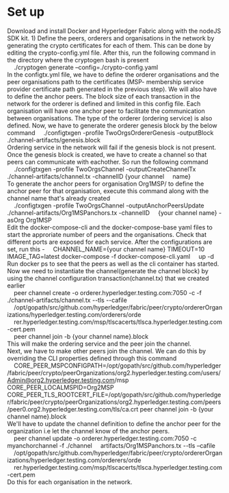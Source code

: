 # Set up
Download and install Docker and Hyperledger Fabric along with the nodeJS SDK kit. 1) Define the peers, orderers and organisations in the network by generating the crypto certificates for each of them. This can be done by editing the crypto-config.yml file. After this, run the following command in the directory where the cryptogen bash is present<br />
&nbsp;&nbsp;&nbsp;&nbsp;./cryptogen generate –config=./crypto-config.yaml<br />
In the configtx.yml file, we have to define the orderer organisations and the peer organisations path to the certificates (MSP- membership service provider certificate path generated in the previous step). We will also have to define the anchor peers. The block size of each transaction in the network for the orderer is defined and limited in this config file. Each organisation will have one anchor peer to facilitate the communication between organisations. The type of the orderer (ordering service) is also defined. Now, we have to generate the orderer genesis block by the below command
&nbsp;&nbsp;&nbsp;&nbsp;./configtxgen -profile TwoOrgsOrdererGenesis -outputBlock ./channel-artifacts/genesis.block<br />
Ordering service in the network will fail if the genesis block is not present. Once the genesis block is created, we have to create a channel so that peers can communicate with eachother. So run the following command<br />
&nbsp;&nbsp;&nbsp;&nbsp;./configtxgen -profile TwoOrgsChannel -outputCreateChannelTx ./channel-artifacts/channel.tx -channelID {your channel 
&nbsp;&nbsp;&nbsp;&nbsp;name}<br />
To generate the anchor peers for organisation Org1MSP/ to define the anchor peer for that organisation, execute this command along with the channel name that's already created<br />
&nbsp;&nbsp;&nbsp;&nbsp;./configtxgen -profile TwoOrgsChannel -outputAnchorPeersUpdate ./channel-artifacts/Org1MSPanchors.tx -channelID 
&nbsp;&nbsp;&nbsp;&nbsp;{your channel name} -asOrg Org1MSP<br />
Edit the docker-compose-cli and the docker-compose-base yaml files to start the approriate number of peers and the organisations. Check that different ports are exposed for each service. After the configurations are set, run this -
&nbsp;&nbsp;&nbsp;&nbsp;CHANNEL_NAME={your channel name} TIMEOUT=10 IMAGE_TAG=latest docker-compose -f docker-compose-cli.yaml &nbsp;&nbsp;&nbsp;&nbsp;up -d<br />
Run docker ps to see that the peers as well as the cli container has started.<br />
Now we need to instantiate the channel(generate the channel block) by using the channel configuration transaction(channel.tx) that we created earlier<br />
&nbsp;&nbsp;&nbsp;&nbsp;peer channel create -o orderer.hyperledger.testing.com:7050 -c <your channel name> -f ./channel-artifacts/channel.tx --tls --cafile &nbsp;&nbsp;&nbsp;&nbsp;/opt/gopath/src/github.com/hyperledger/fabric/peer/crypto/ordererOrganizations/hyperledger.testing.com/orderers/orde
&nbsp;&nbsp;&nbsp;&nbsp;rer.hyperledger.testing.com/msp/tlscacerts/tlsca.hyperledger.testing.com-cert.pem<br/>
&nbsp;&nbsp;&nbsp;&nbsp;peer channel join -b {your channel name}.block<br />
This will make the ordering service and the peer join the channel.<br/>
Next, we have to make other peers join the channel. We can do this by overriding the CLI properties defined through this command<br/>
&nbsp;&nbsp;&nbsp;&nbsp;CORE_PEER_MSPCONFIGPATH=/opt/gopath/src/github.com/hyperledger/fabric/peer/crypto/peerOrganizations/org2.hyperledger.testing.com/users/Admin@org2.hyperledger.testing.com/msp
CORE_PEER_LOCALMSPID=Org2MSP CORE_PEER_TLS_ROOTCERT_FILE=/opt/gopath/src/github.com/hyperledger/fabric/peer/crypto/peerOrganizations/org2.hyperledger.testing.com/peers/peer0.org2.hyperledger.testing.com/tls/ca.crt peer channel join -b {your channel name}.block<br />
We'll have to update the channel definition to define the anchor peer for the organization i.e let the channel know of the anchor peers.<br />
&nbsp;&nbsp;&nbsp;&nbsp;peer channel update -o orderer.hyperledger.testing.com:7050 -c myanchorchannel -f ./channel &nbsp;&nbsp;&nbsp;&nbsp;artifacts/Org1MSPanchors.tx --tls –cafile &nbsp;&nbsp;&nbsp;&nbsp;/opt/gopath/src/github.com/hyperledger/fabric/peer/crypto/ordererOrganizations/hyperledger.testing.com/orderers/orde
&nbsp;&nbsp;&nbsp;&nbsp;rer.hyperledger.testing.com/msp/tlscacerts/tlsca.hyperledger.testing.com-cert.pem<br />
Do this for each organisation in the network.<br/>
